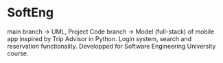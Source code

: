 # SoftEng 
main branch -> UML, 
Project Code branch -> Model (full-stack) of mobile app inspired by Trip Advisor in Python.
Login system, search and reservation functionality. Developped for
Software Engineering University course.
